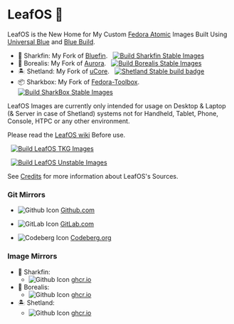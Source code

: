 # LeafOS 🍂 


LeafOS is the New Home for My Custom [Fedora Atomic](https://fedoraproject.org/atomic-desktops/) Images Built Using [Universal Blue](https://universal-blue.org/) and [Blue Build](https://blue-build.org/).

- 🦈 Sharkfin: My Fork of [Bluefin](https://projectbluefin.io/). &nbsp; [![Build Sharkfin Stable Images](https://github.com/vibrantleaf/LeafOS/actions/workflows/build-sharkfin-stable-images.yml/badge.svg)](https://github.com/vibrantleaf/LeafOS/actions/workflows/build-sharkfin-stable-images.yml)
- 🌌 Borealis: My Fork of [Aurora](https://getaurora.dev/). &nbsp; [![Build Borealis Stable Images](https://github.com/vibrantleaf/LeafOS/actions/workflows/build-borealis-stable-images.yml/badge.svg)](https://github.com/vibrantleaf/LeafOS/actions/workflows/build-borealis-stable-images.yml)
- 🏝️ Shetland: My Fork of [uCore](https://github.com/ublue-os/ucore). &nbsp; [![Shetland Stable build badge](https://github.com/vibrantleaf/LeafOS/actions/workflows/build-shetland-stable-images.yml/badge.svg)](https://github.com/vibrantleaf/LeafOS/actions/workflows/build-shetland-stable-images.yml)
- 📦 Sharkbox: My Fork of [Fedora-Toolbox](https://github.com/ublue-os/toolboxes/pkgs/container/fedora-toolbox). &nbsp; [![Build SharkBox Stable Images](https://github.com/vibrantleaf/LeafOS/actions/workflows/build-sharkbox-stable-images.yml/badge.svg)](https://github.com/vibrantleaf/LeafOS/actions/workflows/build-sharkbox-stable-images.yml)


LeafOS Images are currently only intended for usage on Desktop & Laptop (& Server in case of Shetland) systems not for Handheld, Tablet, Phone, Console, HTPC or any other environment.

Please read the [LeafOS wiki](https://github.com/vibrantleaf/LeafOS/wiki) Before use. 

&nbsp; [![Build LeafOS TKG Images](https://github.com/vibrantleaf/LeafOS/actions/workflows/build-tkg-images.yml/badge.svg)](https://github.com/vibrantleaf/LeafOS/actions/workflows/build-tkg-images.yml)

&nbsp; [![Build LeafOS Unstable Images](https://github.com/vibrantleaf/LeafOS/actions/workflows/build-unstable-images.yml/badge.svg)](https://github.com/vibrantleaf/LeafOS/actions/workflows/build-unstable-images.yml)


See [Credits](https://github.com/vibrantleaf/LeafOS/blob/main/CREDITS.en_UK.txt) for more information about LeafOS's Sources.


### Git Mirrors
- ![Github Icon](https://github.com/favicon.ico) [Github.com](https://github.com/vibrantleaf/LeafOS.git)

- ![GitLab Icon](https://gitlab.com/favicon.ico) [GitLab.com](https://gitlab.com/vibrantleaf/LeafOS.git)

- ![Codeberg Icon](https://codeberg.org/favicon.ico) [Codeberg.org](https://codeberg.org/vibrantleaf/LeafOS.git)

### Image Mirrors
- 🦈 Sharkfin:
  - ![Github Icon](https://github.com/favicon.ico) [ghcr.io](https://github.com/vibrantleaf/LeafOS/pkgs/container/sharkfin/tag=latest)
- 🌌 Borealis:
  - ![Github Icon](https://github.com/favicon.ico) [ghcr.io](https://github.com/vibrantleaf/LeafOS/pkgs/container/borealis/tag=latest)
- 🏝️ Shetland:
  - ![Github Icon](https://github.com/favicon.ico) [ghcr.io](https://github.com/vibrantleaf/LeafOS/pkgs/container/Shetland/tag=latest)
